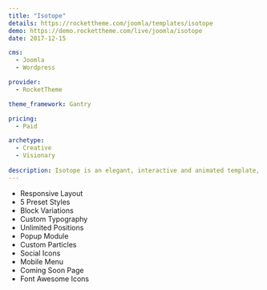 ```yaml
---
title: "Isotope"
details: https://rockettheme.com/joomla/templates/isotope
demo: https://demo.rockettheme.com/live/joomla/isotope
date: 2017-12-15

cms: 
  - Joomla
  - Wordpress

provider: 
  - RocketTheme

theme_framework: Gantry

pricing:
  - Paid

archetype:
  - Creative
  - Visionary
  
description: Isotope is an elegant, interactive and animated template, bursting with colors and imagery, in a highly flexible structure. Stylistic features include Parallax backgrounds and the versatile FlexSlider particle, with several layout options and animation effects.
---
```


* Responsive Layout
* 5 Preset Styles
* Block Variations
* Custom Typography
* Unlimited Positions
* Popup Module
* Custom Particles
* Social Icons
* Mobile Menu
* Coming Soon Page
* Font Awesome Icons	